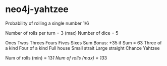 # neo4j-yahtzee

Probability of rolling a single number 1/6

Number of rolls per turn = 3 (max)
Number of dice = 5

Ones
Twos
Threes
Fours
Fives
Sixes
Sum
Bonus: +35 if Sum = 63 
Three of a kind
Four of a kind
Full house
Small strait
Large straight
Chance
Yahtzee

Num of rolls (min) = 13*1
Num of rolls (max) = 13*3
